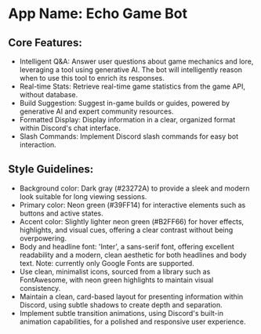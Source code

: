 # **App Name**: Echo Game Bot

## Core Features:

- Intelligent Q&A: Answer user questions about game mechanics and lore, leveraging a tool using generative AI. The bot will intelligently reason when to use this tool to enrich its responses.
- Real-time Stats: Retrieve real-time game statistics from the game API, without database.
- Build Suggestion: Suggest in-game builds or guides, powered by generative AI and expert community resources.
- Formatted Display: Display information in a clear, organized format within Discord's chat interface.
- Slash Commands: Implement Discord slash commands for easy bot interaction.

## Style Guidelines:

- Background color: Dark gray (#23272A) to provide a sleek and modern look suitable for long viewing sessions.
- Primary color: Neon green (#39FF14) for interactive elements such as buttons and active states.
- Accent color: Slightly lighter neon green (#B2FF66) for hover effects, highlights, and visual cues, offering a clear contrast without being overpowering.
- Body and headline font: 'Inter', a sans-serif font, offering excellent readability and a modern, clean aesthetic for both headlines and body text. Note: currently only Google Fonts are supported.
- Use clean, minimalist icons, sourced from a library such as FontAwesome, with neon green highlights to maintain visual consistency.
- Maintain a clean, card-based layout for presenting information within Discord, using subtle shadows to create depth and separation.
- Implement subtle transition animations, using Discord's built-in animation capabilities, for a polished and responsive user experience.